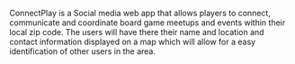 ConnectPlay is a Social media web app that allows players to connect, communicate and coordinate board game meetups and events within their local zip code. The users will have there their name and location and contact information displayed on a map which will allow for a easy identification of other users in the area. 
